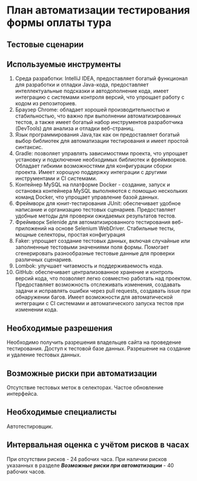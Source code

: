 # План автоматизации тестирования формы оплаты тура

## Тестовые сценарии



## Используемые инструменты

1. Среда разработки: IntelliJ IDEA, предоставляет богатый функционал для разработки и отладки Java-кода, предоставляет интеллектуальные подсказки и автодополнение кода, имеет интеграцию с системами контроля версий, что упрощает работу с кодом из репозиториев.
2. Браузер Chrome: обладает хорошей производительностью и стабильностью, что важно при выполнении автоматизированных тестов, а также имеет богатый набор инструментов разработчика (DevTools) для анализа и отладки веб-страниц.
3. Язык программирования Java,так как он предоставляет богатый выбор библиотек для автоматизации тестирования и имеет простой синтаксис.
4. Gradle: позволяет управлять зависимостями проекта, что упрощает установку и подключение необходимых библиотек и фреймворков.
   Обладает гибкими возможностями для конфигурации сборки проекта. Имеет хорошую поддержку интеграции с другими инструментами и CI системами.
5. Контейнер MySQL на платформе Docker - создание, запуск и остановка контейнера MySQL выполняются с помощью нескольких команд Docker, что упрощает управление базой данных.
6. Фреймворк для юнит-тестирования JUnit: обеспечивает удобное написание и организацию тестовых сценариев. Предоставляет удобные методы для проверки ожидаемых результатов тестов.
7. Фреймворк Selenide для автоматизированного тестирования веб-приложений на основе Selenium WebDriver. Стабильные тесты, мощные селекторы, простая конфигурация
8. Faker: упрощает создание тестовых данных, включая случайные или заполненные тестовыми значениями поля формы. Помогает сгенерировать разнообразные тестовые данные для проверки различных сценариев.
9. Lombok: улучшает читаемость и поддерживаемость кода.
10. GitHub: обеспечивает централизованное хранение и контроль версий кода, что позволяет легко совместно работать над проектом. Предоставляет возможность отслеживать изменения, создавать задачи и исправлять ошибки через pull requests, создавать issue при обнаружении багов. Имеет возможности для автоматической интеграции с CI системами и автоматического запуска тестов при изменении кода.

## Необходимые разрешения

Необходимо получить разрешения владельцев сайта на проведение тестирования.
Доступ к тестовой базе данных.
Разрешение на создание и удаление тестовых данных.

## Возможные риски при автоматизации

Отсутствие тестовых меток в селекторах.
Частое обновление интерфейса.

## Необходимые специалисты

Автотестировщик.

## Интервальная оценка с учётом рисков в часах

При отсутствии рисков - 24 рабочих часа.
При наличии рисков указанных в разделе ***Возможные риски при автоматизации*** - 40 рабочих часов.
